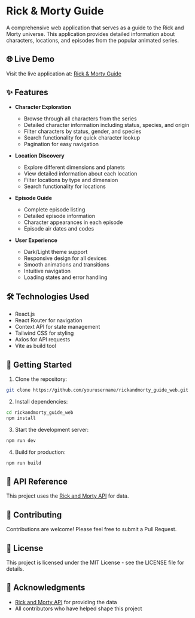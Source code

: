 # Rick & Morty Guide

A comprehensive web application that serves as a guide to the Rick and Morty universe. This application provides detailed information about characters, locations, and episodes from the popular animated series.

## 🌐 Live Demo

Visit the live application at: [Rick & Morty Guide](https://rickandmorty-guide-web.vercel.app/)

## ✨ Features

- **Character Exploration**
  - Browse through all characters from the series
  - Detailed character information including status, species, and origin
  - Filter characters by status, gender, and species
  - Search functionality for quick character lookup
  - Pagination for easy navigation

- **Location Discovery**
  - Explore different dimensions and planets
  - View detailed information about each location
  - Filter locations by type and dimension
  - Search functionality for locations

- **Episode Guide**
  - Complete episode listing
  - Detailed episode information
  - Character appearances in each episode
  - Episode air dates and codes

- **User Experience**
  - Dark/Light theme support
  - Responsive design for all devices
  - Smooth animations and transitions
  - Intuitive navigation
  - Loading states and error handling

## 🛠️ Technologies Used

- React.js
- React Router for navigation
- Context API for state management
- Tailwind CSS for styling
- Axios for API requests
- Vite as build tool

## 🚀 Getting Started

1. Clone the repository:
```bash
git clone https://github.com/yourusername/rickandmorty_guide_web.git
```

2. Install dependencies:
```bash
cd rickandmorty_guide_web
npm install
```

3. Start the development server:
```bash
npm run dev
```

4. Build for production:
```bash
npm run build
```

## 📝 API Reference

This project uses the [Rick and Morty API](https://rickandmortyapi.com/) for data.

## 🤝 Contributing

Contributions are welcome! Please feel free to submit a Pull Request.

## 📄 License

This project is licensed under the MIT License - see the LICENSE file for details.

## 🙏 Acknowledgments

- [Rick and Morty API](https://rickandmortyapi.com/) for providing the data
- All contributors who have helped shape this project